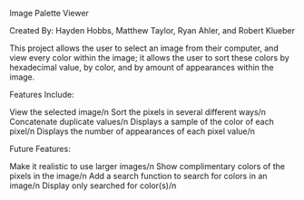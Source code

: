 Image Palette Viewer

Created By: Hayden Hobbs, Matthew Taylor, Ryan Ahler, and Robert Klueber 

This project allows the user to select an image from their computer, and view every color within the image; it allows the user to sort these colors by hexadecimal value, by color, and by amount of appearances within the image. 

Features Include:

View the selected image/n
Sort the pixels in several different ways/n
Concatenate duplicate values/n
Displays a sample of the color of each pixel/n
Displays the number of appearances of each pixel value/n

Future Features:

Make it realistic to use larger images/n
Show complimentary colors of the pixels in the image/n
Add a search function to search for colors in an image/n
Display only searched for color(s)/n



